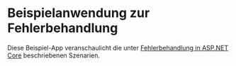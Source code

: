 # <a name="error-handling-sample-application"></a>Beispielanwendung zur Fehlerbehandlung

Diese Beispiel-App veranschaulicht die unter [Fehlerbehandlung in ASP.NET Core](https://docs.microsoft.com/aspnet/core/fundamentals/error-handling) beschriebenen Szenarien.
